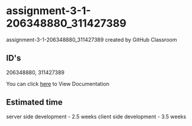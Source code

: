 # assignment-3-1-206348880_311427389
assignment-3-1-206348880_311427389 created by GitHub Classroom

## ID's
206348880, 311427389

You can click [here](https://app.swaggerhub.com/apis-docs/tomerkel/HW3.1/1.0.0/) to View Documentation

## Estimated time
server side development - 2.5 weeks
client side development - 3.5 weeks




